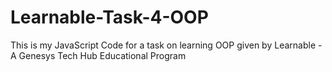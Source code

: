 # Learnable-Task-4-OOP
This is my JavaScript Code for a task on learning OOP given by Learnable - A Genesys Tech Hub Educational Program
